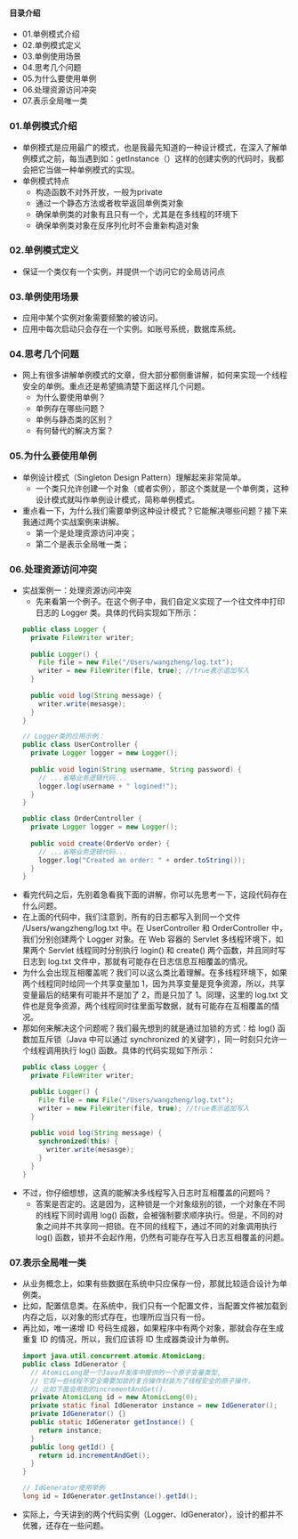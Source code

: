 #### 目录介绍
- 01.单例模式介绍
- 02.单例模式定义
- 03.单例使用场景
- 04.思考几个问题
- 05.为什么要使用单例
- 06.处理资源访问冲突
- 07.表示全局唯一类




### 01.单例模式介绍
- 单例模式是应用最广的模式，也是我最先知道的一种设计模式，在深入了解单例模式之前，每当遇到如：getInstance（）这样的创建实例的代码时，我都会把它当做一种单例模式的实现。
- 单例模式特点
    - 构造函数不对外开放，一般为private
    - 通过一个静态方法或者枚举返回单例类对象
    - 确保单例类的对象有且只有一个，尤其是在多线程的环境下
    - 确保单例类对象在反序列化时不会重新构造对象


### 02.单例模式定义
- 保证一个类仅有一个实例，并提供一个访问它的全局访问点


### 03.单例使用场景
- 应用中某个实例对象需要频繁的被访问。
- 应用中每次启动只会存在一个实例。如账号系统，数据库系统。


### 04.思考几个问题
- 网上有很多讲解单例模式的文章，但大部分都侧重讲解，如何来实现一个线程安全的单例。重点还是希望搞清楚下面这样几个问题。
    - 为什么要使用单例？
    - 单例存在哪些问题？
    - 单例与静态类的区别？
    - 有何替代的解决方案？


### 05.为什么要使用单例
- 单例设计模式（Singleton Design Pattern）理解起来非常简单。
    - 一个类只允许创建一个对象（或者实例），那这个类就是一个单例类，这种设计模式就叫作单例设计模式，简称单例模式。
- 重点看一下，为什么我们需要单例这种设计模式？它能解决哪些问题？接下来我通过两个实战案例来讲解。
    - 第一个是处理资源访问冲突；
    - 第二个是表示全局唯一类；



### 06.处理资源访问冲突
- 实战案例一：处理资源访问冲突
    - 先来看第一个例子。在这个例子中，我们自定义实现了一个往文件中打印日志的 Logger 类。具体的代码实现如下所示：
    ``` java
    public class Logger {
      private FileWriter writer;
      
      public Logger() {
        File file = new File("/Users/wangzheng/log.txt");
        writer = new FileWriter(file, true); //true表示追加写入
      }
      
      public void log(String message) {
        writer.write(mesasge);
      }
    }
    
    // Logger类的应用示例：
    public class UserController {
      private Logger logger = new Logger();
      
      public void login(String username, String password) {
        // ...省略业务逻辑代码...
        logger.log(username + " logined!");
      }
    }
    
    public class OrderController {
      private Logger logger = new Logger();
      
      public void create(OrderVo order) {
        // ...省略业务逻辑代码...
        logger.log("Created an order: " + order.toString());
      }
    }
    ```
- 看完代码之后，先别着急看我下面的讲解，你可以先思考一下，这段代码存在什么问题。
- 在上面的代码中，我们注意到，所有的日志都写入到同一个文件 /Users/wangzheng/log.txt 中。在 UserController 和 OrderController 中，我们分别创建两个 Logger 对象。在 Web 容器的 Servlet 多线程环境下，如果两个 Servlet 线程同时分别执行 login() 和 create() 两个函数，并且同时写日志到 log.txt 文件中，那就有可能存在日志信息互相覆盖的情况。
- 为什么会出现互相覆盖呢？我们可以这么类比着理解。在多线程环境下，如果两个线程同时给同一个共享变量加 1，因为共享变量是竞争资源，所以，共享变量最后的结果有可能并不是加了 2，而是只加了 1。同理，这里的 log.txt 文件也是竞争资源，两个线程同时往里面写数据，就有可能存在互相覆盖的情况。
- 那如何来解决这个问题呢？我们最先想到的就是通过加锁的方式：给 log() 函数加互斥锁（Java 中可以通过 synchronized 的关键字），同一时刻只允许一个线程调用执行 log() 函数。具体的代码实现如下所示：
    ``` java
    public class Logger {
      private FileWriter writer;
    
      public Logger() {
        File file = new File("/Users/wangzheng/log.txt");
        writer = new FileWriter(file, true); //true表示追加写入
      }
      
      public void log(String message) {
        synchronized(this) {
          writer.write(mesasge);
        }
      }
    }
    ```
- 不过，你仔细想想，这真的能解决多线程写入日志时互相覆盖的问题吗？
    - 答案是否定的。这是因为，这种锁是一个对象级别的锁，一个对象在不同的线程下同时调用 log() 函数，会被强制要求顺序执行。但是，不同的对象之间并不共享同一把锁。在不同的线程下，通过不同的对象调用执行 log() 函数，锁并不会起作用，仍然有可能存在写入日志互相覆盖的问题。



### 07.表示全局唯一类
- 从业务概念上，如果有些数据在系统中只应保存一份，那就比较适合设计为单例类。
- 比如，配置信息类。在系统中，我们只有一个配置文件，当配置文件被加载到内存之后，以对象的形式存在，也理所应当只有一份。
- 再比如，唯一递增 ID 号码生成器，如果程序中有两个对象，那就会存在生成重复 ID 的情况，所以，我们应该将 ID 生成器类设计为单例。
    ``` java
    import java.util.concurrent.atomic.AtomicLong;
    public class IdGenerator {
      // AtomicLong是一个Java并发库中提供的一个原子变量类型,
      // 它将一些线程不安全需要加锁的复合操作封装为了线程安全的原子操作，
      // 比如下面会用到的incrementAndGet().
      private AtomicLong id = new AtomicLong(0);
      private static final IdGenerator instance = new IdGenerator();
      private IdGenerator() {}
      public static IdGenerator getInstance() {
        return instance;
      }
      public long getId() { 
        return id.incrementAndGet();
      }
    }
    
    // IdGenerator使用举例
    long id = IdGenerator.getInstance().getId();
    ```
- 实际上，今天讲到的两个代码实例（Logger、IdGenerator），设计的都并不优雅，还存在一些问题。










